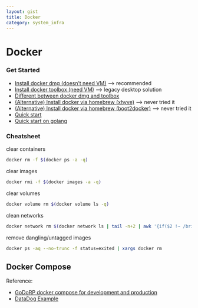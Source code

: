 ```yaml
---
layout: gist
title: Docker
category: system_infra
---
```


# Docker

### Get Started

- [Install docker dmg (doesn’t need VM)](https://docs.docker.com/docker-for-mac/install/) --> recommended
- [Install docker toolbox (need VM)](https://docs.docker.com/toolbox/toolbox_install_mac/) --> legacy desktop solution
- [Different between docker dmg and toolbox](https://docs.docker.com/docker-for-mac/docker-toolbox/)
- [(Alternative) Install docker via homebrew (xhyve)](https://pilsniak.com/how-to-install-docker-on-mac-os-using-brew/) --> never tried it
- [(Alternative) Install docker via homebrew (boot2docker)](https://penandpants.com/2014/03/09/docker-via-homebrew/) --> never tried it
- [Quick start](https://docs.docker.com/docker-for-mac/)
- [Quick start on golang](https://blog.golang.org/docker)


### Cheatsheet

clear containers
```bash
docker rm -f $(docker ps -a -q)
```
clear images
```bash
docker rmi -f $(docker images -a -q)
```

clear volumes
```bash
docker volume rm $(docker volume ls -q) 
```

clean networks
```bash
docker network rm $(docker network ls | tail -n+2 | awk '{if($2 !~ /bridge|none|host/){ print $1 }}')
```

remove dangling/untagged images
```bash
docker ps -aq --no-trunc -f status=exited | xargs docker rm  
```


## Docker Compose

Reference:
- [GoDoRP docker compose for development and production](https://medium.com/@McMenemy/godorp-docker-compose-for-development-and-production-e37fe0a58d61)
- [DataDog Example](https://github.com/DataDog/docker-compose-example)

